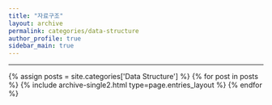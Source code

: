 ```yaml
---
title: "자료구조"
layout: archive
permalink: categories/data-structure
author_profile: true
sidebar_main: true
---
```


<!-- 공백이 포함되어 있는 카테고리 이름의 경우 site.categories['a b c'] 이런식으로! -->

***

{% assign posts = site.categories['Data Structure'] %}
{% for post in posts %} {% include archive-single2.html type=page.entries_layout %} {% endfor %}
